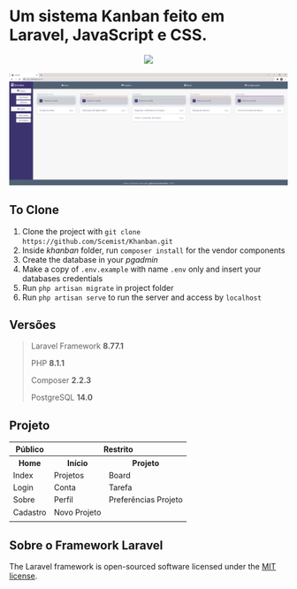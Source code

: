 # Um sistema Kanban feito em Laravel, JavaScript e CSS.

<p align="center"><a href="https://laravel.com" target="_blank"><img src="https://raw.githubusercontent.com/laravel/art/master/logo-lockup/5%20SVG/2%20CMYK/1%20Full%20Color/laravel-logolockup-cmyk-red.svg" width="400"></a></p>

<p align="center">
	<img src="public/images/print-1.png">
</p>

## To Clone

1. Clone the project with `git clone https://github.com/Scemist/Khanban.git`
2. Inside *khanban* folder, run `composer install` for the vendor components
3. Create the database in your *pgadmin*
4. Make a copy of `.env.example` with name `.env` only and insert your databases credentials
5. Run `php artisan migrate` in project folder
6. Run `php artisan serve` to run the server and access by `localhost`

## Versões

> Laravel Framework **8.77.1**
> 
> PHP **8.1.1**
> 
> Composer **2.2.3**
> 
> PostgreSQL **14.0**

## Projeto

<table>
  <tr>
    <th>Público</th>
    <th colspan="2">Restrito</th>
  </tr>
  <tr>
  	<th>Home</th>
    <th>Início</th>
    <th>Projeto</th>
  </tr>
  <tr>
  	<td>Index</td>
    <td>Projetos</td>
    <td>Board</td>
  </tr>
  <tr>
  	<td>Login</td>
    <td>Conta</td>
    <td>Tarefa</td>
  </tr>
  <tr>
  	<td>Sobre</td>
    <td>Perfil</td>
    <td>Preferências Projeto</td>
  </tr>
  <tr>
  	<td>Cadastro</td>
    <td>Novo Projeto</td>
    <td></td>
  </tr>
  <tr>
  	<td></td>
    <td></td>
    <td></td>
  </tr>
</table>

## Sobre o Framework Laravel

The Laravel framework is open-sourced software licensed under the [MIT license](https://opensource.org/licenses/MIT).

